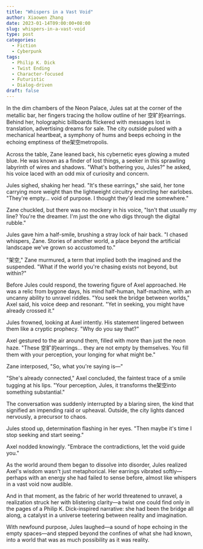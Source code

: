 ```yaml
---
title: "Whispers in a Vast Void"
author: Xiaowen Zhang
date: 2023-01-14T09:00:00+08:00
slug: whispers-in-a-vast-void
type: post
categories:
  - Fiction
  - Cyberpunk
tags:
  - Philip K. Dick
  - Twist Ending
  - Character-focused
  - Futuristic
  - Dialog-driven
draft: false
---
```


In the dim chambers of the Neon Palace, Jules sat at the corner of the metallic bar, her fingers tracing the hollow outline of her 空旷的earrings. Behind her, holographic billboards flickered with messages lost in translation, advertising dreams for sale. The city outside pulsed with a mechanical heartbeat, a symphony of hums and beeps echoing in the echoing emptiness of the架空metropolis.

Across the table, Zane leaned back, his cybernetic eyes glowing a muted blue. He was known as a finder of lost things, a seeker in this sprawling labyrinth of wires and shadows. "What's bothering you, Jules?" he asked, his voice laced with an odd mix of curiosity and concern.

Jules sighed, shaking her head. "It's these earrings," she said, her tone carrying more weight than the lightweight circuitry encircling her earlobes. "They're empty... void of purpose. I thought they'd lead me somewhere."

Zane chuckled, but there was no mockery in his voice, "Isn't that usually my line? You're the dreamer. I'm just the one who digs through the digital rubble."

Jules gave him a half-smile, brushing a stray lock of hair back. "I chased whispers, Zane. Stories of another world, a place beyond the artificial landscape we've grown so accustomed to."

"架空," Zane murmured, a term that implied both the imagined and the suspended. "What if the world you're chasing exists not beyond, but within?"

Before Jules could respond, the towering figure of Axel approached. He was a relic from bygone days, his mind half-human, half-machine, with an uncanny ability to unravel riddles. "You seek the bridge between worlds," Axel said, his voice deep and resonant. "Yet in seeking, you might have already crossed it."

Jules frowned, looking at Axel intently. His statement lingered between them like a cryptic prophecy. "Why do you say that?"

Axel gestured to the air around them, filled with more than just the neon haze. "These 空旷的earrings... they are not empty by themselves. You fill them with your perception, your longing for what might be."

Zane interposed, "So, what you're saying is—"

"She's already connected," Axel concluded, the faintest trace of a smile tugging at his lips. "Your perception, Jules, it transforms the架空into something substantial."

The conversation was suddenly interrupted by a blaring siren, the kind that signified an impending raid or upheaval. Outside, the city lights danced nervously, a precursor to chaos.

Jules stood up, determination flashing in her eyes. "Then maybe it's time I stop seeking and start seeing."

Axel nodded knowingly. "Embrace the contradictions, let the void guide you."

As the world around them began to dissolve into disorder, Jules realized Axel's wisdom wasn't just metaphorical. Her earrings vibrated softly—perhaps with an energy she had failed to sense before, almost like whispers in a vast void now audible.

And in that moment, as the fabric of her world threatened to unravel, a realization struck her with blistering clarity—a twist one could find only in the pages of a Philip K. Dick-inspired narrative: she had been the bridge all along, a catalyst in a universe teetering between reality and imagination.

With newfound purpose, Jules laughed—a sound of hope echoing in the empty spaces—and stepped beyond the confines of what she had known, into a world that was as much possibility as it was reality.